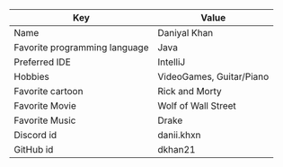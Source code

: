 | Key | Value |
| ---- | --- |
| Name | Daniyal Khan |
| Favorite programming language | Java |
| Preferred IDE | IntelliJ |
| Hobbies | VideoGames, Guitar/Piano |
| Favorite cartoon | Rick and Morty |
| Favorite Movie | Wolf of Wall Street |
| Favorite Music | Drake |
| Discord id | danii.khxn |
| GitHub id | dkhan21 |

